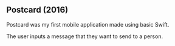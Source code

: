 ## Postcard (2016)
Postcard was my first mobile application made using basic Swift.

The user inputs a message that they want to send to a person. 
